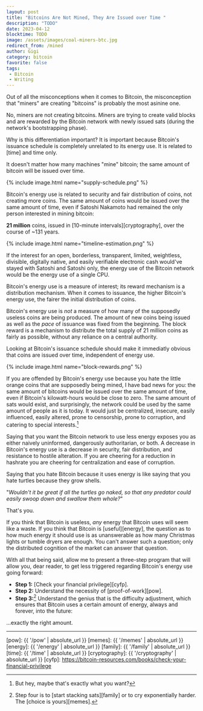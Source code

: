 ```yaml
---
layout: post
title: "Bitcoins Are Not Mined, They Are Issued over Time "
description: "TODO"
date: 2023-04-12
blocktime: TODO
image: /assets/images/coal-miners-btc.jpg
redirect_from: /mined
author: Gigi
category: bitcoin
favorite: false
tags:
 - Bitcoin
 - Writing
---
```


Out of all the misconceptions when it comes to Bitcoin, the misconception that
"miners" are creating "bitcoins" is probably the most asinine one.

No, miners are not creating bitcoins. Miners are trying to create valid blocks
and are rewarded by the Bitcoin network with newly issued sats (during the
network's bootstrapping phase).

Why is this differentiation important? It is important because Bitcoin's
issuance schedule is completely unrelated to its energy use. It is related to
[time] and time only.

It doesn't matter how many machines "mine" bitcoin; the same amount of bitcoin
will be issued over time.

{% include image.html name="supply-schedule.png" %}

Bitcoin's energy use is related to security and fair distribution of coins, not
creating more coins. The same amount of coins would be issued over the same
amount of time, even if Satoshi Nakamoto had remained the only person interested
in mining bitcoin:

**21 million** coins, issued in [10-minute intervals][cryptography], over
the course of ~131 years.

{% include image.html name="timeline-estimation.png" %}

If the interest for an open, borderless, transparent, limited, weightless,
divisible, digitally native, and easily verifiable electronic cash would've
stayed with Satoshi and Satoshi only, the energy use of the Bitcoin network
would be the energy use of a single CPU.

Bitcoin's energy use is a measure of interest; its reward mechanism is a
distribution mechanism. When it comes to issuance, the higher Bitcoin's energy
use, the fairer the initial distribution of coins.

Bitcoin's energy use is *not* a measure of how many of the supposedly useless
coins are being produced. The amount of new coins being issued as well as the
*pace* of issuance was fixed from the beginning. The block reward is a mechanism
to distribute the total supply of 21 million coins as fairly as possible,
without any reliance on a central authority.

Looking at Bitcoin's issuance schedule should make it immediatly obvious that
coins are issued over time, independent of energy use.

{% include image.html name="block-rewards.png" %}

If you are offended by Bitcoin's energy use because you hate the little orange
coins that are supposedly being mined, I have bad news for you: the same amount
of bitcoins would be issued over the same amount of time, even if Bitcoin's
kilowatt-hours would be close to zero. The same amount of sats would exist, and
surprisingly, the network could be used by the same amount of people as it is
today. It would just be centralized, insecure, easily influenced, easily
altered, prone to censorship, prone to corruption, and catering to special
interests.[^fn-si]

Saying that you want the Bitcoin network to use less energy exposes you as
either naively uninformed, dangerously authoritarian, or both. A decrease in
Bitcoin's energy use is a decrease in security, fair distribution, and
resistance to hostile alteration. If you are cheering for a reduction in
hashrate you are cheering for centralization and ease of corruption.

Saying that you hate Bitcoin because it uses energy is like saying that you hate
turtles because they grow shells.

"*Wouldn't it be great if all the turtles go naked, so that any predator could easily swoop down and swallow them whole?*"

That's you.

If you think that Bitcoin is useless, *any* energy that Bitcoin uses will seem
like a waste. If you think that Bitcoin is [useful][energy], the question as to how much
energy it should use is as unanswerable as how many Christmas lights or tumble
dryers are enough. You can't answer such a question; only the distributed
cognition of the market can answer that question.

With all that being said, allow me to present a three-step program that will
allow you, dear reader, to get less triggered regarding Bitcoin's energy use
going forward:

- **Step 1:** [Check your financial privilege][cyfp].
- **Step 2:** Understand the necessity of [proof-of-work][pow].
- **Step 3:**[^fn-step4] Understand the genius that is the difficulty adjustment, which ensures
that Bitcoin uses a certain amount of energy, always and forever, into the
future:

...exactly the right amount.

---

[^fn-step4]: Step four is to [start stacking sats][family] or to cry exponentially harder. The [choice is yours][memes].

[^fn-si]: But hey, maybe that's exactly what you want?

[pow]: {{ '/pow' | absolute_url }}
[memes]: {{ '/memes' | absolute_url }}
[energy]: {{ '/energy' | absolute_url }}
[family]: {{ '/family' | absolute_url }}
[time]: {{ '/time' | absolute_url }}
[cryptography]: {{ '/cryptography' | absolute_url }}
[cyfp]: https://bitcoin-resources.com/books/check-your-financial-privilege
